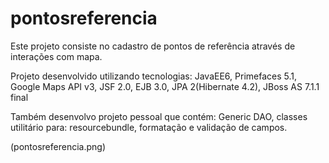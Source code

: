 # pontosreferencia
Este projeto consiste no cadastro de pontos de referência através de interações com mapa.


Projeto desenvolvido utilizando tecnologias: JavaEE6, Primefaces 5.1, Google Maps API v3, JSF 2.0, EJB 3.0, JPA 2(Hibernate 4.2), JBoss AS 7.1.1 final


Também desenvolvo projeto pessoal que contém: Generic DAO, classes utilitário para: resourcebundle, formatação e validação de campos.

(pontosreferencia.png)